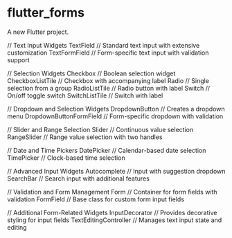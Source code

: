 # flutter_forms

A new Flutter project.

// Text Input Widgets
TextField           // Standard text input with extensive customization
TextFormField       // Form-specific text input with validation support

// Selection Widgets
Checkbox            // Boolean selection widget
CheckboxListTile    // Checkbox with accompanying label
Radio               // Single selection from a group
RadioListTile       // Radio button with label
Switch              // On/off toggle switch
SwitchListTile      // Switch with label

// Dropdown and Selection Widgets
DropdownButton      // Creates a dropdown menu
DropdownButtonFormField // Form-specific dropdown with validation

// Slider and Range Selection
Slider              // Continuous value selection
RangeSlider         // Range value selection with two handles

// Date and Time Pickers
DatePicker          // Calendar-based date selection
TimePicker          // Clock-based time selection

// Advanced Input Widgets
Autocomplete        // Input with suggestion dropdown
SearchBar           // Search input with additional features

// Validation and Form Management
Form                // Container for form fields with validation
FormField           // Base class for custom form input fields

// Additional Form-Related Widgets
InputDecorator      // Provides decorative styling for input fields
TextEditingController // Manages text input state and editing